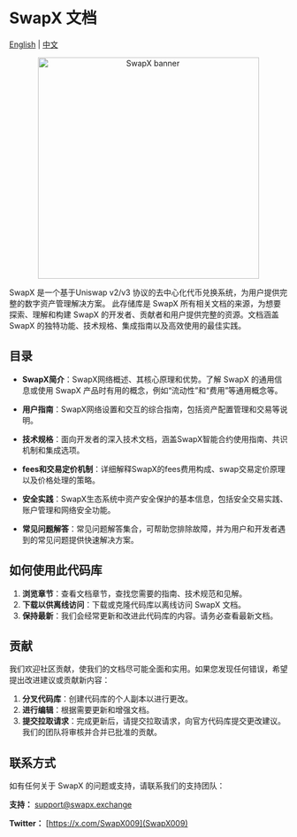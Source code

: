 
# SwapX 文档 

[English](README.md) | [中文](README.zh-CN.md) 

<p align="center">
  <img src="./static/img/swapx.png" alt="SwapX banner" width="400">
</p>


SwapX 是一个基于Uniswap v2/v3 协议的去中心化代币兑换系统，为用户提供完整的数字资产管理解决方案。
此存储库是 SwapX 所有相关文档的来源，为想要探索、理解和构建 SwapX 的开发者、贡献者和用户提供完整的资源。文档涵盖 SwapX 的独特功能、技术规格、集成指南以及高效使用的最佳实践。

## 目录

- **SwapX简介**：SwapX网络概述、其核心原理和优势。了解 SwapX 的通用信息或使用 SwapX 产品时有用的概念，例如“流动性”和“费用”等通用概念等。

- **用户指南**：SwapX网络设置和交互的综合指南，包括资产配置管理和交易等说明。

- **技术规格**：面向开发者的深入技术文档，涵盖SwapX智能合约使用指南、共识机制和集成选项。

- **fees和交易定价机制**：详细解释SwapX的fees费用构成、swap交易定价原理以及价格处理的策略。

- **安全实践**：SwapX生态系统中资产安全保护的基本信息，包括安全交易实践、账户管理和网络安全功能。

- **常见问题解答**：常见问题解答集合，可帮助您排除故障，并为用户和开发者遇到的常见问题提供快速解决方案。

## 如何使用此代码库

1. **浏览章节**：查看文档章节，查找您需要的指南、技术规范和见解。
2. **下载以供离线访问**：下载或克隆代码库以离线访问 SwapX 文档。
3. **保持最新**：我们会经常更新和改进此代码库的内容。请务必查看最新文档。

## 贡献

我们欢迎社区贡献，使我们的文档尽可能全面和实用。如果您发现任何错误，希望提出改进建议或贡献新内容：

1. **分叉代码库**：创建代码库的个人副本以进行更改。
2. **进行编辑**：根据需要更新和增强文档。
3. **提交拉取请求**：完成更新后，请提交拉取请求，向官方代码库提交更改建议。我们的团队将审核并合并已批准的贡献。

## 联系方式

如有任何关于 SwapX 的问题或支持，请联系我们的支持团队：

**支持：**     [support@swapx.exchange](support@swapx.exchange)

**Twitter：** [https://x.com/SwapX009](SwapX009)

